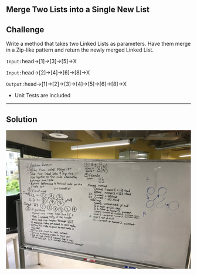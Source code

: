 ## Merge Two Lists into a Single New List
## Challenge

Write a method that takes two Linked Lists as parameters. Have them merge in a Zip-like pattern and return the newly merged Linked List.

`Input:`head->[1]->[3]->[5]->X 

`Input:`head->[2]->[4]->[6]->[8]->X 

`Output:`head->[1]->[2]->[3]->[4]->[5]->[6]->[8]->X


* Unit Tests are included

***
## Solution
![Merge whiteboard image](../../assets/ll_merge.JPG)